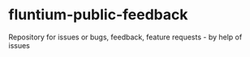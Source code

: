 # fluntium-public-feedback
Repository for issues or bugs, feedback, feature requests - by help of issues
